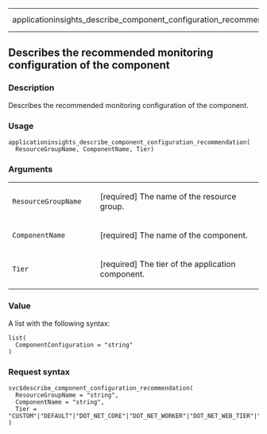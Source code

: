 <table style="width: 100%;">
<tbody>
<tr class="odd">
<td>applicationinsights_describe_component_configuration_recommendation</td>
<td style="text-align: right;">R Documentation</td>
</tr>
</tbody>
</table>

## Describes the recommended monitoring configuration of the component

### Description

Describes the recommended monitoring configuration of the component.

### Usage

    applicationinsights_describe_component_configuration_recommendation(
      ResourceGroupName, ComponentName, Tier)

### Arguments

<table>
<colgroup>
<col style="width: 35%" />
<col style="width: 65%" />
</colgroup>
<tbody>
<tr class="odd">
<td><code
id="applicationinsights_describe_component_configuration_recommendation_:_ResourceGroupName">ResourceGroupName</code></td>
<td><p>[required] The name of the resource group.</p></td>
</tr>
<tr class="even">
<td><code
id="applicationinsights_describe_component_configuration_recommendation_:_ComponentName">ComponentName</code></td>
<td><p>[required] The name of the component.</p></td>
</tr>
<tr class="odd">
<td><code
id="applicationinsights_describe_component_configuration_recommendation_:_Tier">Tier</code></td>
<td><p>[required] The tier of the application component.</p></td>
</tr>
</tbody>
</table>

### Value

A list with the following syntax:

    list(
      ComponentConfiguration = "string"
    )

### Request syntax

    svc$describe_component_configuration_recommendation(
      ResourceGroupName = "string",
      ComponentName = "string",
      Tier = "CUSTOM"|"DEFAULT"|"DOT_NET_CORE"|"DOT_NET_WORKER"|"DOT_NET_WEB_TIER"|"DOT_NET_WEB"|"SQL_SERVER"|"SQL_SERVER_ALWAYSON_AVAILABILITY_GROUP"|"MYSQL"|"POSTGRESQL"|"JAVA_JMX"|"ORACLE"|"SAP_HANA_MULTI_NODE"|"SAP_HANA_SINGLE_NODE"|"SAP_HANA_HIGH_AVAILABILITY"|"SQL_SERVER_FAILOVER_CLUSTER_INSTANCE"|"SHAREPOINT"|"ACTIVE_DIRECTORY"
    )

